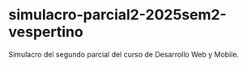# simulacro-parcial2-2025sem2-vespertino
Simulacro del segundo parcial del curso de Desarrollo Web y Mobile.

